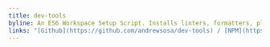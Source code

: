 ```yaml
---
title: dev-tools
byline: An ES6 Workspace Setup Script. Installs linters, formatters, plugins, and has optional support for React.
links: "[Github](https://github.com/andrewsosa/dev-tools) / [NPM](https://www.npmjs.com/package/@andrewsosa/dev-tools)"
---
```



